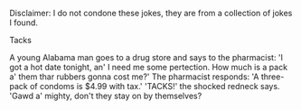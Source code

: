 Disclaimer: I do not condone these jokes, they are from a collection of jokes I found.

Tacks

A young Alabama man goes to a drug store and says to the pharmacist: 'I got a hot date tonight, an' I need me some pertection. How much is a pack a' them thar rubbers gonna cost me?' The pharmacist responds: 'A three-pack of condoms is $4.99 with tax.' 'TACKS!' the shocked redneck says. 'Gawd a' mighty, don't they stay on by themselves?

